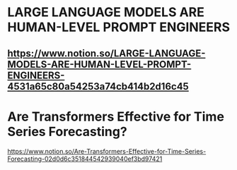 # LARGE LANGUAGE MODELS ARE HUMAN-LEVEL PROMPT ENGINEERS
https://www.notion.so/LARGE-LANGUAGE-MODELS-ARE-HUMAN-LEVEL-PROMPT-ENGINEERS-4531a65c80a54253a74cb414b2d16c45 
---

# Are Transformers Effective for Time Series Forecasting?
https://www.notion.so/Are-Transformers-Effective-for-Time-Series-Forecasting-02d0d6c351844542939040ef3bd97421
